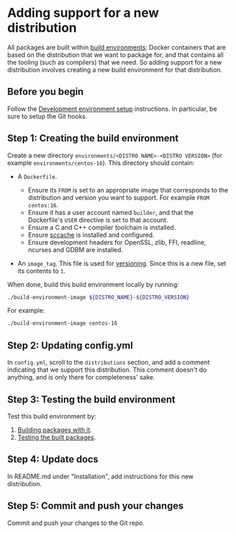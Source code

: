 # Adding support for a new distribution

All packages are built within [build environments](build-environments.md): Docker containers that are based on the distribution that we want to package for, and that contains all the tooling (such as compilers) that we need. So adding support for a new distribution involves creating a new build environment for that distribution.

## Before you begin

Follow the [Development environment setup](dev-environment-setup.md) instructions. In particular, be sure to setup the Git hooks.

## Step 1: Creating the build environment

Create a new directory `environments/<DISTRO NAME>-<DISTRO VERSION>` (for example `environments/centos-16`). This directory should contain:

 * A `Dockerfile`.

    - Ensure its `FROM` is set to an appropriate image that corresponds to the distribution and version you want to support. For example `FROM centos:16`.
    - Ensure it has a user account named `builder`, and that the Dockerfile's `USER` directive is set to that account.
    - Ensure a C and C++ compiler toolchain is installed.
    - Ensure [sccache](https://github.com/mozilla/sccache) is installed and configured.
    - Ensure development headers for OpenSSL, zlib, FFI, readline, ncurses and GDBM are installed.

 * An `image_tag`. This file is used for [versioning](build-environments.md#versioning). Since this is a new file, set its contents to `1`.

When done, build this build environment locally by running:

~~~bash
./build-environment-image ${DISTRO_NAME}-${DISTRO_VERSION}
~~~

For example:

~~~bash
./build-environment-image centos-16
~~~

## Step 2: Updating config.yml

In `config.yml`, scroll to the `distributions` section, and add a comment indicating that we support this distribution. This comment doesn't do anything, and is only there for completeness' sake.

## Step 3: Testing the build environment

Test this build environment by:

 1. [Building packages with it](building-packages-locally.md).
 2. [Testing the built packages](testing-packages-locally.md).

## Step 4: Update docs

In README.md under "Installation", add instructions for this new distribution.

## Step 5: Commit and push your changes

Commit and push your changes to the Git repo.

